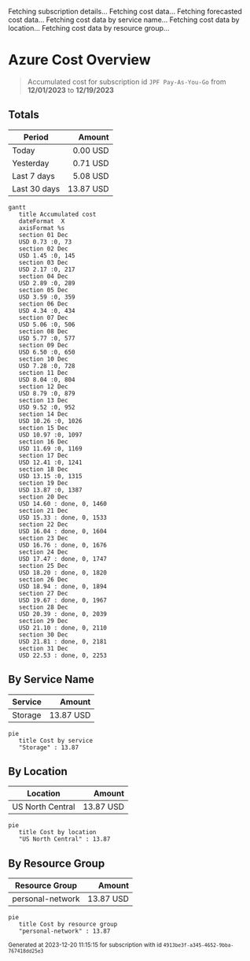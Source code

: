 Fetching subscription details...
Fetching cost data...
Fetching forecasted cost data...
Fetching cost data by service name...
Fetching cost data by location...
Fetching cost data by resource group...
# Azure Cost Overview

> Accumulated cost for subscription id `JPF Pay-As-You-Go` from **12/01/2023** to **12/19/2023**

## Totals

|Period|Amount|
|---|---:|
|Today|0.00 USD|
|Yesterday|0.71 USD|
|Last 7 days|5.08 USD|
|Last 30 days|13.87 USD|

```mermaid
gantt
   title Accumulated cost
   dateFormat  X
   axisFormat %s
   section 01 Dec
   USD 0.73 :0, 73
   section 02 Dec
   USD 1.45 :0, 145
   section 03 Dec
   USD 2.17 :0, 217
   section 04 Dec
   USD 2.89 :0, 289
   section 05 Dec
   USD 3.59 :0, 359
   section 06 Dec
   USD 4.34 :0, 434
   section 07 Dec
   USD 5.06 :0, 506
   section 08 Dec
   USD 5.77 :0, 577
   section 09 Dec
   USD 6.50 :0, 650
   section 10 Dec
   USD 7.28 :0, 728
   section 11 Dec
   USD 8.04 :0, 804
   section 12 Dec
   USD 8.79 :0, 879
   section 13 Dec
   USD 9.52 :0, 952
   section 14 Dec
   USD 10.26 :0, 1026
   section 15 Dec
   USD 10.97 :0, 1097
   section 16 Dec
   USD 11.69 :0, 1169
   section 17 Dec
   USD 12.41 :0, 1241
   section 18 Dec
   USD 13.15 :0, 1315
   section 19 Dec
   USD 13.87 :0, 1387
   section 20 Dec
   USD 14.60 : done, 0, 1460
   section 21 Dec
   USD 15.33 : done, 0, 1533
   section 22 Dec
   USD 16.04 : done, 0, 1604
   section 23 Dec
   USD 16.76 : done, 0, 1676
   section 24 Dec
   USD 17.47 : done, 0, 1747
   section 25 Dec
   USD 18.20 : done, 0, 1820
   section 26 Dec
   USD 18.94 : done, 0, 1894
   section 27 Dec
   USD 19.67 : done, 0, 1967
   section 28 Dec
   USD 20.39 : done, 0, 2039
   section 29 Dec
   USD 21.10 : done, 0, 2110
   section 30 Dec
   USD 21.81 : done, 0, 2181
   section 31 Dec
   USD 22.53 : done, 0, 2253
```

## By Service Name

|Service|Amount|
|---|---:|
|Storage|13.87 USD|

```mermaid
pie
   title Cost by service
   "Storage" : 13.87
```

## By Location

|Location|Amount|
|---|---:|
|US North Central|13.87 USD|

```mermaid
pie
   title Cost by location
   "US North Central" : 13.87
```

## By Resource Group

|Resource Group|Amount|
|---|---:|
|personal-network|13.87 USD|

```mermaid
pie
   title Cost by resource group
   "personal-network" : 13.87
```

<sup>Generated at 2023-12-20 11:15:15 for subscription with id `4913be3f-a345-4652-9bba-767418dd25e3`</sup>
